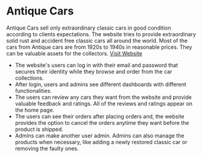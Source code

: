 # Antique Cars

Antique Cars sell only extraordinary classic cars in good condition according to clients expectations. The website tries to provide extraordinary solid rust and accident free classic cars all around the world. Most of the cars from Antique cars are from 1920s to 1940s in reasonable prices. They can be valuable assets for the collectors.  [Visit Website](https://antique-cars.web.app/ "Antique Cars")

- The website's users can log in with their email and password that secures their identity while they browse and order from the car collections.
- After login, users and admins see different dashboards with different functionalities.
- The users can review any cars they want from the website and provide valuable feedback and ratings. All of the reviews and ratings appear on the home page.
- The users can see their orders after placing orders and, the website provides the option to cancel the orders anytime they want before the product is shipped.
- Admins can make another user admin. Admins can also manage the products when necessary, like adding a newly restored classic car or removing the faulty ones.
